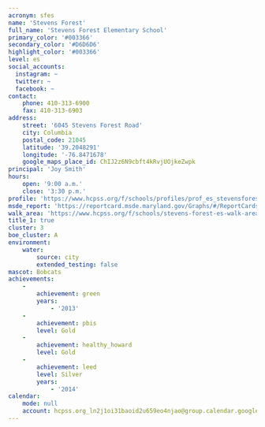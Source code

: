 ```yaml
---
acronym: sfes
name: 'Stevens Forest'
full_name: 'Stevens Forest Elementary School'
primary_color: '#003366'
secondary_color: '#D6D6D6'
highlight_color: '#003366'
level: es
social_accounts:
  instagram: ~
  twitter: ~
  facebook: ~
contact:
    phone: 410-313-6900
    fax: 410-313-6903
address:
    street: '6045 Stevens Forest Road'
    city: Columbia
    postal_code: 21045
    latitude: '39.2048291'
    longitude: '-76.8471678'
    google_maps_place_id: ChIJ2z6N9cbft4kRvjUOjkeZwpk
principal: 'Joy Smith'
hours:
    open: '9:00 a.m.'
    close: '3:30 p.m.'
profile: 'https://www.hcpss.org/f/schools/profiles/prof_es_stevensforest.pdf'
msde_report: 'https://reportcard.msde.maryland.gov/Graphs/#/ReportCards/ReportCardSchool/1//1/13/0608/'
walk_area: 'https://www.hcpss.org/f/schools/stevens-forest-es-walk-area.pdf'
title_1: true
cluster: 3
boe_cluster: A
environment:
    water:
        source: city
        extended_testing: false
mascot: Bobcats
achievements:
    -
        achievement: green
        years:
            - '2013'
    -
        achievement: pbis
        level: Gold
    -
        achievement: healthy_howard
        level: Gold
    -
        achievement: leed
        level: Silver
        years:
            - '2014'
calendar:
    mode: null
    account: hcpss.org_ln2j1oi31baoid2u659eo4njao@group.calendar.google.com
---
```

